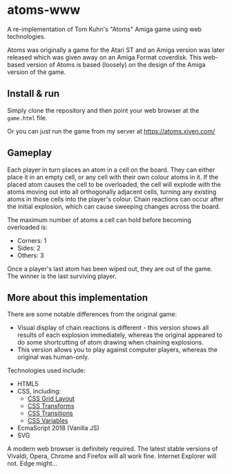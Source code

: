 atoms-www
=========

A re-implementation of Tom Kuhn's "Atoms" Amiga game using web technologies.

Atoms was originally a game for the Atari ST and an Amiga version was later released which was given away on an Amiga
Format coverdisk. This web-based version of Atoms is based (loosely) on the design of the Amiga version of the game.

Install & run
-------------
Simply clone the repository and then point your web browser at the `game.html` file.

Or you can just run the game from my server at https://atoms.xiven.com/

Gameplay
--------
Each player in turn places an atom in a cell on the board. They can either place it in an empty cell, or any cell with
their own colour atoms in it. If the placed atom causes the cell to be overloaded, the cell will explode with the atoms
moving out into all orthogonally adjacent cells, turning any existing atoms in those cells into the player's colour.
Chain reactions can occur after the initial explosion, which can cause sweeping changes across the board.

The maximum number of atoms a cell can hold before becoming overloaded is:
* Corners: 1
* Sides: 2
* Others: 3

Once a player's last atom has been wiped out, they are out of the game. The winner is the last surviving player.

More about this implementation
------------------------------
There are some notable differences from the original game:
* Visual display of chain reactions is different - this version shows all results of each explosion immediately, whereas
  the original appeared to do some shortcutting of atom drawing when chaining explosions.
* This version allows you to play against computer players, whereas the original was human-only.

Technologies used include:
* HTML5
* CSS, including:
  * [CSS Grid Layout](https://developer.mozilla.org/en-US/docs/Web/CSS/CSS_Grid_Layout)
  * [CSS Transforms](https://developer.mozilla.org/en-US/docs/Web/CSS/transform)
  * [CSS Transitions](https://developer.mozilla.org/en-US/docs/Web/CSS/CSS_Transitions)
  * [CSS Variables](https://developer.mozilla.org/en-US/docs/Web/CSS/Using_CSS_variables)
* EcmaScript 2018 (Vanilla JS)
* SVG

A modern web browser is definitely required. The latest stable versions of Vivaldi, Opera, Chrome and Firefox will all
work fine. Internet Explorer will not. Edge might…
